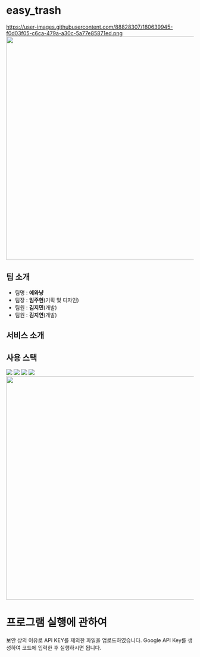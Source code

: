 # easy_trash

https://user-images.githubusercontent.com/88828307/180639945-f0d03f05-c6ca-479a-a30c-5a77e85871ed.png
<img src="https://user-images.githubusercontent.com/72171903/180640531-26c8324a-9aee-4c61-8eed-03e5a455fc7e.png"  width="600"/>

## 팀 소개
* 팀명 : **에와냥**
* 팀장 : **임주현**(기획 및 디자인)
* 팀원 : **김지민**(개발)
* 팀원 : **김지연**(개발)

## 서비스 소개


## 사용 스택
<img src="https://img.shields.io/badge/javascript-F7DF1E?style=for-the-badge&logo=javascript&logoColor=black">
<img src="https://img.shields.io/badge/expo-F7DF1E?style=for-the-badge&logo=javascript&logoColor=black">
<img src="https://img.shields.io/badge/google-F7DF1E?style=for-the-badge&logo=javascript&logoColor=black">
<img src="https://img.shields.io/badge/kakao-F7DF1E?style=for-the-badge&logo=javascript&logoColor=black">

<img src="https://user-images.githubusercontent.com/88828307/180639945-f0d03f05-c6ca-479a-a30c-5a77e85871ed.png" width="600"/>

# 프로그램 실행에 관하여
보안 상의 이유로 API KEY를 제외한 파일을 업로드하였습니다.
Google API Key를 생성하여 코드에 입력한 후 실행하시면 됩니다.
